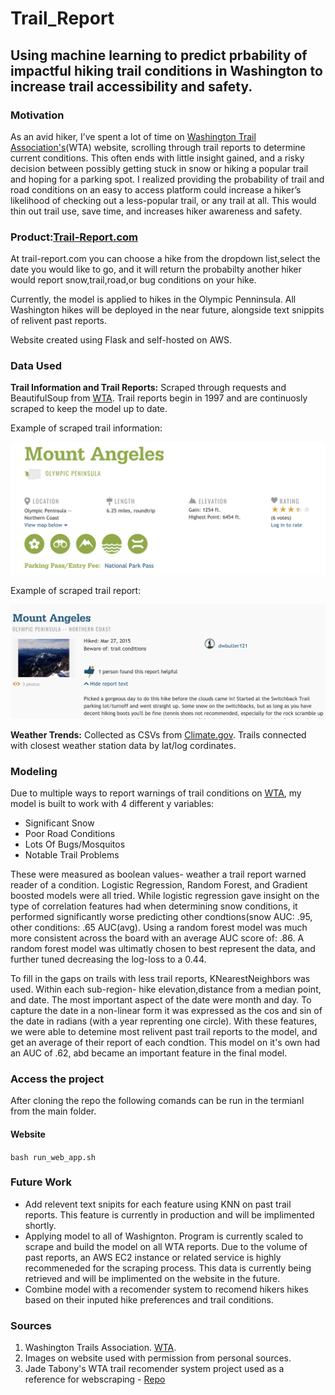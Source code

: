 # Trail_Report
## Using machine learning to predict prbability of impactful hiking trail conditions in Washington to increase trail accessibility and safety.

### Motivation

As an avid hiker, I’ve spent a lot of time on [Washington Trail Association's](https://www.wta.org/)(WTA) website, scrolling through trail reports to determine current conditions. This often ends with little insight gained, and a risky decision between possibly getting stuck in snow or hiking a popular trail and hoping for a parking spot. I realized providing the probability of trail and road conditions on an easy to access platform could increase a hiker’s likelihood of checking out a less-popular trail, or any trail at all. This would thin out trail use, save time, and increases hiker awareness and safety.

### Product:[Trail-Report.com](www.trail-report.com)

At trail-report.com you can choose a hike from the dropdown list,select the date you would like to go, and it will return the probabilty another hiker would report snow,trail,road,or bug conditions on your hike. 

Currently, the model is applied to hikes in the Olympic Penninsula. All Washington hikes will be deployed in the near future, alongside text snippits of relivent past reports.

Website created using Flask and self-hosted on AWS.

### Data Used

**Trail Information and Trail Reports:** Scraped through requests and BeautifulSoup from [WTA](https://www.wta.org/). Trail reports begin in 1997 and are continuosly scraped to keep the model up to date.

Example of scraped trail information:

![Trail-Infomation](imgs/trail_info_example.png)


Example of scraped trail report:

![Trail-Report](imgs/trail_report_example.png)

**Weather Trends:** Collected as CSVs from [Climate.gov](https://www.climate.gov/maps-data/dataset/past-weather-zip-code-data-table). Trails connected with closest weather station data by lat/log cordinates.

### Modeling

Due to multiple ways to report warnings of trail conditions on [WTA](https://www.wta.org/), my model is built to work with 4 different y variables:
- Significant Snow
- Poor Road Conditions
- Lots Of Bugs/Mosquitos
- Notable Trail Problems

These were measured as boolean values- weather a trail report warned reader of a condition. Logistic Regression, Random Forest, and Gradient boosted models were all tried. While logistic regression gave insight on the type of correlation features had when determining snow conditions, it performed significantly worse predicting other condtions(snow AUC: .95, other conditions: .65 AUC(avg). Using a random forest model was much more consistent across the board with an average AUC score of: .86. A random forest model was ultimatly chosen to best represent the data, and further tuned decreasing the log-loss to a 0.44.

To fill in the gaps on trails with less trail reports, KNearestNeighbors was used. Within each sub-region- hike elevation,distance from a median point, and date. The most important aspect of the date were month and day. To capture the date in a non-linear form it was expressed as the cos and sin of the date in radians (with a year reprenting one circle). With these features, we were able to detemine most relivent past trail reports to the model, and get an average of their report of each condtion. This model on it's own had an AUC of .62, abd became an important feature in the final model.

### Access the project

After cloning the repo the following comands can be run in the termianl from the main folder.

#### Website

`bash run_web_app.sh`


### Future Work
- Add relevent text snipits for each feature using KNN on past trail reports. This feature is currently in production and will be implimented shortly.
- Applying model to all of Washignton. Program is currently scaled to scrape and build the model on all WTA reports. Due to the volume of past reports, an AWS EC2 instance or related service is highly recommeneded for the scraping process. This data is currently being retrieved and will be implimented on the website in the future.
- Combine model with a recomender system to recomend hikers hikes based on their inputed hike preferences and trail conditions.

### Sources 
  1. Washington Trails Association. [WTA](https://www.wta.org/). 
  2. Images on website used with permission from personal sources. 
  3. Jade Tabony's WTA trail recomender system project used as a reference for webscraping - [Repo](https://github.com/Jadetabony/wta_hikes)
